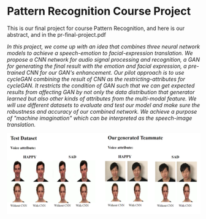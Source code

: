 # Pattern Recognition Course Project #

This is our final project for course Pattern Recognition, and here is our abstract, and in the pr-final-project.pdf


*In this project, we come up with an idea that combines three neural network models to achieve a speech-emotion to facial-expression translation. We propose a CNN network for audio signal processing and recognition, a GAN for generating the final result with the emotion and facial expression, a pre-trained CNN for our GAN's enhancement. Our pilot approach is to use cycleGAN combining the result of CNN as the restricting-attributes for cycleGAN. It restricts the condition of GAN such that we can get expected results from affecting GAN by not only the data distribution that generator learned but also other kinds of attributes from the multi-modal feature. We will use different datasets to evaluate and test our model and make sure the robustness and accuracy of our combined network. We achieve a purpose of "machine imagination" which can be interpreted as the speech-image translation.*

![demo1](/assets/demo1.PNG)
